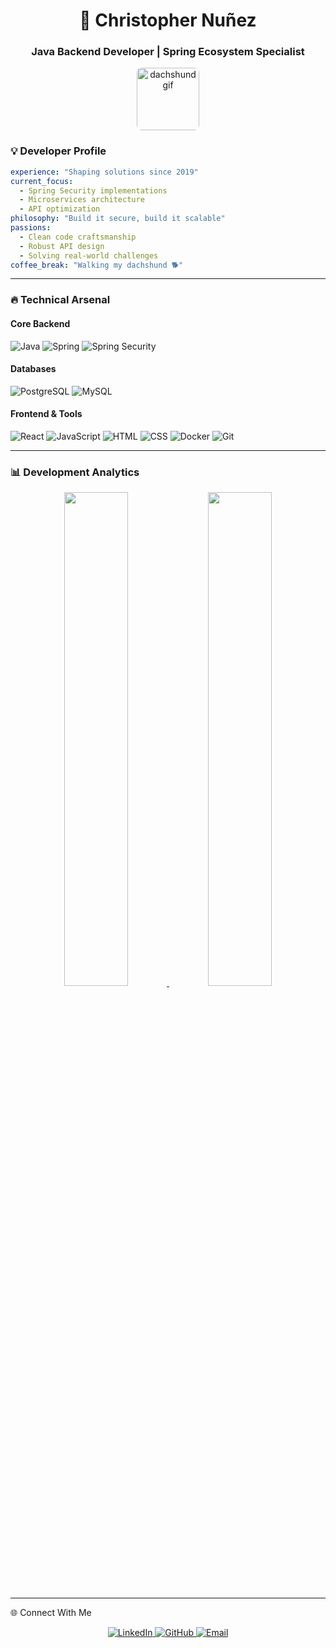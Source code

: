 <h1 align="center">🚀 Christopher Nuñez</h1>
<h3 align="center">Java Backend Developer | Spring Ecosystem Specialist</h3>

<div align="center">
  <img src="https://media.tenor.com/L6NgqIM4SL4AAAAd/dachshund-running.gif" width="100" style="border-radius: 8px" alt="dachshund gif"/>
</div>

### 💡 **Developer Profile**
```yaml
experience: "Shaping solutions since 2019"
current_focus: 
  - Spring Security implementations
  - Microservices architecture
  - API optimization
philosophy: "Build it secure, build it scalable"
passions: 
  - Clean code craftsmanship
  - Robust API design
  - Solving real-world challenges
coffee_break: "Walking my dachshund 🐕"
```
---
### 🔥 **Technical Arsenal**

#### **Core Backend**
![Java](https://img.shields.io/badge/-Java-007396?logo=java&logoColor=white)
![Spring](https://img.shields.io/badge/-Spring-6DB33F?logo=spring&logoColor=white)
![Spring Security](https://img.shields.io/badge/-Spring_Security-6DB33F?logo=spring-security&logoColor=white)

#### **Databases**
![PostgreSQL](https://img.shields.io/badge/-PostgreSQL-4169E1?logo=postgresql&logoColor=white)
![MySQL](https://img.shields.io/badge/-MySQL-4479A1?logo=mysql&logoColor=white)

#### **Frontend & Tools**
![React](https://img.shields.io/badge/-React-61DAFB?logo=react&logoColor=black)
![JavaScript](https://img.shields.io/badge/-JavaScript-F7DF1E?logo=javascript&logoColor=black)
![HTML](https://img.shields.io/badge/-HTML5-E34F26?logo=html5&logoColor=white)
![CSS](https://img.shields.io/badge/-CSS3-1572B6?logo=css3&logoColor=white)
![Docker](https://img.shields.io/badge/-Docker-2496ED?logo=docker&logoColor=white)
![Git](https://img.shields.io/badge/-Git-F05032?logo=git&logoColor=white)

---

### 📊 **Development Analytics**
<div align="center">
  <a href="https://github.com/SoyElGary1">
    <img width="45%" src="https://github-readme-stats.vercel.app/api?username=SoyElGary1&show_icons=true&theme=radical&hide_border=true&count_private=true&include_all_commits=true" />
    <img width="45%" src="https://github-readme-stats.vercel.app/api/top-langs/?username=SoyElGary1&layout=compact&theme=radical&hide_border=true&langs_count=6&hide=html,css" />
  </a>
</div>

---

🌐 Connect With Me
<div align="center"> <a href="https://www.linkedin.com/in/soyelgary" target="_blank"> <img src="https://img.shields.io/badge/LinkedIn-0A66C2?logo=linkedin&logoColor=white&style=for-the-badge" alt="LinkedIn"/> </a> <a href="https://github.com/SoyElGary1" target="_blank"> <img src="https://img.shields.io/badge/GitHub-181717?logo=github&logoColor=white&style=for-the-badge" alt="GitHub"/> </a> <a href="mailto:elgary1129@gmail.com" target="_blank"> <img src="https://img.shields.io/badge/Email-EA4335?logo=gmail&logoColor=white&style=for-the-badge" alt="Email"/> </a> </div>
